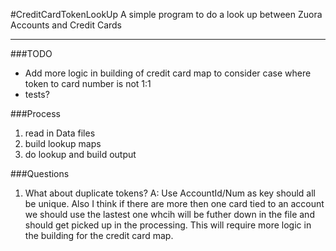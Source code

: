 #CreditCardTokenLookUp
A simple program to do a look up between Zuora Accounts and Credit Cards
***
###TODO 
* Add more logic in building of credit card map to consider case where token to card number is not 1:1
* tests?

###Process
1. read in Data files
2. build lookup maps
3. do lookup and build output

###Questions
1. What about duplicate tokens? 
A: Use AccountId/Num as key should all be unique. 
Also I think if there are more then one card tied to an account we should use the lastest one whcih will be futher down in the file and should get picked up in the processing. This will require more logic in the building for the credit card map.


